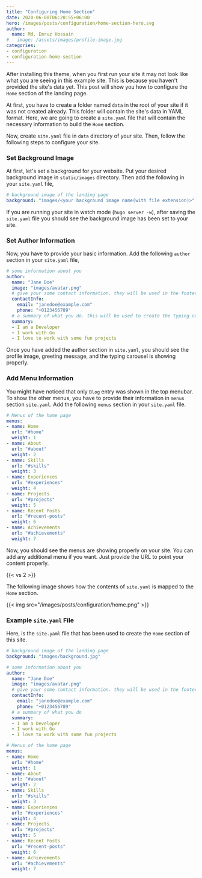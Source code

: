 ```yaml
---
title: "Configuring Home Section"
date: 2020-06-08T06:20:55+06:00
hero: /images/posts/configuration/home-section-hero.svg
author:
  name: Md. Emruz Hossain
#   image: /assets/images/profile-image.jpg
categories:
- configuration
- configuration-home-section
---
```


After installing this theme, when you first run your site it may not look like what you are seeing in this example site. This is because you haven't provided the site's data yet. This post will show you how to configure the `Home` section of the landing page.

At first, you have to create a folder named `data` in the root of your site if it was not created already. This folder will contain the site's data in YAML format. Here, we are going to create a `site.yaml` file that will contain the necessary information to build the `Home` section.

Now, create `site.yaml` file in `data` directory of your site. Then, follow the following steps to configure your site.

### Set Background Image

At first, let's set a background for your website. Put your desired background image in `static/images` directory. Then add the following in your `site.yaml` file,

```yaml
# background image of the landing page
background: "images/<your background image name(with file extension)>"
```

If you are running your site in watch mode (`hugo server -w`), after saving the `site.yaml` file you should see the background image has been set to your site.

### Set Author Information

Now, you have to provide your basic information. Add the following `author` section in your `site.yaml` file,

```yaml
# some information about you
author:
  name: "Jane Doe"
  image: "images/avatar.png"
  # give your some contact information. they will be used in the footer
  contactInfo:
    email: "janedoe@example.com"
    phone: "+0123456789"
  # a summary of what you do. this will be used to create the typing carousel.
  summary:
  - I am a Developer
  - I work with Go
  - I love to work with some fun projects
```

Once you have added the author section in `site.yaml`, you should see the profile image, greeting message, and the typing carousel is showing properly.

### Add Menu Information

You might have noticed that only `Blog` entry was shown in the top menubar. To show the other menus, you have to provide their information in `menus` section `site.yaml`. Add the following `menus` section in your `site.yaml` file.

```yaml
# Menus of the home page
menus:
- name: Home
  url: "#home"
  weight: 1
- name: About
  url: "#about"
  weight: 2
- name: Skills
  url: "#skills"
  weight: 3
- name: Experiences
  url: "#experiences"
  weight: 4
- name: Projects
  url: "#projects"
  weight: 5
- name: Recent Posts
  url: "#recent-posts"
  weight: 6
- name: Achievements
  url: "#achievements"
  weight: 7
```

Now, you should see the menus are showing properly on your site. You can add any additional menu if you want. Just provide the URL to point your content properly.

{{< vs 2 >}}

The following image shows how the contents of `site.yaml` is mapped to the `Home` section.

{{< img src="/images/posts/configuration/home.png" >}}

### Example `site.yaml` File

Here, is the `site.yaml` file that has been used to create the `Home` section of this site.

```yaml
# background image of the landing page
background: "images/background.jpg"

# some information about you
author:
  name: "Jane Doe"
  image: "images/avatar.png"
  # give your some contact information. they will be used in the footer
  contactInfo:
    email: "janedoe@example.com"
    phone: "+0123456789"
  # a summary of what you do
  summary:
  - I am a Developer
  - I work with Go
  - I love to work with some fun projects

# Menus of the home page
menus:
- name: Home
  url: "#home"
  weight: 1
- name: About
  url: "#about"
  weight: 2
- name: Skills
  url: "#skills"
  weight: 3
- name: Experiences
  url: "#experiences"
  weight: 4
- name: Projects
  url: "#projects"
  weight: 5
- name: Recent Posts
  url: "#recent-posts"
  weight: 6
- name: Achievements
  url: "#achievements"
  weight: 7
```
